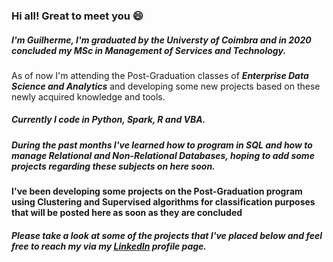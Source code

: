 ### Hi all! Great to meet you 😄

##### I'm Guilherme, I'm graduated by the ***Universty of Coimbra*** and in 2020 concluded my ***MSc in Management of Services and Technology***.
As of now I'm attending the Post-Graduation classes of ***Enterprise Data Science and Analytics*** and developing some new projects based on these newly acquired knowledge and tools.

##### Currently I code in ***Python***, ***Spark***, ***R*** and ***VBA***.

##### During the past months I've learned how to program in ***SQL*** and how to manage Relational and Non-Relational Databases, hoping to add some projects regarding these subjects on here soon.

#### I've been developing some projects on the Post-Graduation program using Clustering and Supervised algorithms for classification purposes that will be posted here as soon as they are concluded


##### Please take a look at some of the projects that I've placed below and feel free to reach my via my [LinkedIn](https://www.linkedin.com/in/guilhermepdfrias/) profile page.

<!---
guilhermefrias23/guilhermefrias23 is a ✨ special ✨ repository because its `README.md` (this file) appears on your GitHub profile.
You can click the Preview link to take a look at your changes.
--->
